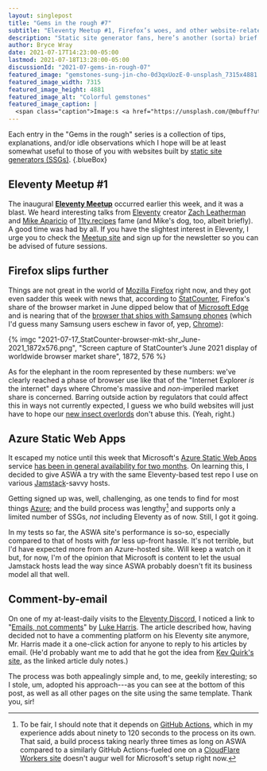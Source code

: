 ```yaml
---
layout: singlepost
title: "Gems in the rough #7"
subtitle: "Eleventy Meetup #1, Firefox’s woes, and other website-related arcana"
description: "Static site generator fans, here’s another (sorta) brief set of goodies for your edification."
author: Bryce Wray
date: 2021-07-17T14:23:00-05:00
lastmod: 2021-07-18T13:28:00-05:00
discussionId: "2021-07-gems-in-rough-07"
featured_image: "gemstones-sung-jin-cho-0d3qxUozE-0-unsplash_7315x4881.jpg"
featured_image_width: 7315
featured_image_height: 4881
featured_image_alt: "Colorful gemstones"
featured_image_caption: |
  <span class="caption">Image:s <a href="https://unsplash.com/@mbuff?utm_source=unsplash&utm_medium=referral&utm_content=creditCopyText">Sung Jin Cho</a>; <a href="https://unsplash.com/s/photos/gemstones?utm_source=unsplash&utm_medium=referral&utm_content=creditCopyText">Unsplash</a></span>
---
```


Each entry in the "Gems in the rough" series is a collection of tips, explanations, and/or idle observations which I hope will be at least somewhat useful to those of you with websites built by [static site generators (SSGs)](https://jamstack.org/generators).
{.blueBox}

## Eleventy Meetup #1

The inaugural **[Eleventy Meetup](https://11tymeetup.dev/)** occurred earlier this week, and it was a blast. We heard interesting talks from [Eleventy](https://11ty.dev) creator [Zach Leatherman](https://zachleat.com) and [Mike Aparicio](https://twitter.com/peruvianidol) of [11ty.recipes](https://11ty.recipes) fame (and Mike's dog, too, albeit briefly). A good time was had by all. If you have the slightest interest in Eleventy, I urge you to check the [Meetup site](https://11tymeetup.dev) and sign up for the newsletter so you can be advised of future sessions.

## Firefox slips further

Things are not great in the world of [Mozilla Firefox](https://www.mozilla.org/en-US/firefox/) right now, and they got even sadder this week with news that, according to [StatCounter](https://gs.statcounter.com/browser-market-share), Firefox's share of the browser market in June dipped below that of [Microsoft Edge](https://www.microsoft.com/en-us/edge) and is nearing that of the [browser that ships with Samsung phones](https://en.wikipedia.org/wiki/Samsung_Internet) (which I'd guess many Samsung users eschew in favor of, yep, [Chrome](https://www.google.com/chrome/)):

{% imgc "2021-07-17_StatCounter-browser-mkt-shr_June-2021_1872x576.png", "Screen capture of StatCounter’s June 2021 display of worldwide browser market share", 1872, 576 %}

As for the elephant in the room represented by these numbers: we've clearly reached a phase of browser use like that of the "Internet Explorer *is* the internet" days where Chrome's massive and *non*-imperiled market share is concerned. Barring outside action by regulators that could affect this in ways not currently expected, I guess we who build websites will just have to hope our [new insect overlords](https://knowyourmeme.com/memes/i-for-one-welcome-our-new-insect-overlords) don't abuse this. (Yeah, right.)

## Azure Static Web Apps

It escaped my notice until this week that Microsoft's [Azure Static Web Apps](https://azure.microsoft.com/en-us/services/app-service/static/) service [has been in general availability for two months](https://azure.microsoft.com/en-us/blog/develop-production-scale-modern-web-apps-quickly-with-azure-static-web-apps/). On learning this, I decided to give ASWA a try with the same Eleventy-based test repo I use on various [Jamstack](https://jamstack.org)-savvy hosts.

Getting signed up was, well, challenging, as one tends to find for most things [Azure](https://azure.microsoft.com/en-us/); and the build process was lengthy[^ASWAslowbuild] and supports only a limited number of SSGs, *not* including Eleventy as of now. Still, I got it going.

In my tests so far, the ASWA site's performance is so-so, especially compared to that of hosts with *far* less up-front hassle. It's not terrible, but I'd have expected more from an Azure-hosted site. Will keep a watch on it but, for now, I'm of the opinion that Microsoft is content to let the usual Jamstack hosts lead the way since ASWA probably doesn't fit its business model all that well.

[^ASWAslowbuild]: To be fair, I should note that it depends on [GitHub Actions](https://github.com/features/actions), which in my experience adds about ninety to 120 seconds to the process on its own. That said, a build process taking nearly three times as long on ASWA compared to a similarly GitHub Actions-fueled one on a [CloudFlare Workers site](https://workers.cloudflare.com) doesn't augur well for Microsoft's setup right now.

## Comment-by-email

On one of my at-least-daily visits to the [Eleventy Discord](https://www.11ty.dev/blog/discord/), I noticed a link to "[Emails, not comments](https://luke.work/blog/2021/07/alternative-to-comments/)" by [Luke Harris](https://twitter.com/lkhrs). The article described how, having decided not to have a commenting platform on his Eleventy site anymore, Mr. Harris made it a one-click action for anyone to reply to his articles by email. (He'd probably want me to add that he got the idea from [Kev Quirk's site](https://kevq.uk/), as the linked article duly notes.)

The process was both appealingly simple and, to me, geekily interesting; so I stole, um, adopted his approach---as you can see at the bottom of this post, as well as all other pages on the site using the same template. Thank you, sir!
